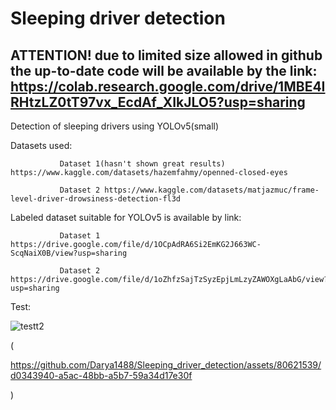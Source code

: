 # Sleeping driver detection
## ATTENTION! due to limited size allowed in github the up-to-date code will be available by the link: https://colab.research.google.com/drive/1MBE4IRHtzLZ0tT97vx_EcdAf_XIkJLO5?usp=sharing
Detection of sleeping drivers using YOLOv5(small)

Datasets used: 

               Dataset 1(hasn't shown great results) https://www.kaggle.com/datasets/hazemfahmy/openned-closed-eyes
              
               Dataset 2 https://www.kaggle.com/datasets/matjazmuc/frame-level-driver-drowsiness-detection-fl3d

Labeled dataset suitable for YOLOv5 is available by link: 
               
               Dataset 1 https://drive.google.com/file/d/1OCpAdRA6Si2EmKG2J663WC-ScqNaiX0B/view?usp=sharing
               
               Dataset 2 https://drive.google.com/file/d/1oZhfzSajTzSyzEpjLmLzyZAWOXgLaAbG/view?usp=sharing

Test:

![testt2](https://github.com/Darya1488/Sleeping_driver_detection/assets/80621539/fc8a2f3f-d876-4599-961c-34c015fb8929)

(

https://github.com/Darya1488/Sleeping_driver_detection/assets/80621539/d0343940-a5ac-48bb-a5b7-59a34d17e30f

)

